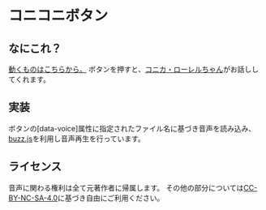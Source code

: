 # コニコニボタン

## なにこれ？
[動くものはこちらから。](https://FuFu52.github.io/Conika-button/)
ボタンを押すと、[コニカ・ローレルちゃん](https://www.youtube.com/channel/UCtk7Whdc_XCdo0sYBIxRDkg)がお話ししてくれます。

## 実装
ボタンの[data-voice]属性に指定されたファイル名に基づき音声を読み込み、
[buzz.js](http://buzz.jaysalvat.com/)を利用し音声再生を行っています。

## ライセンス
音声に関わる権利は全て元著作者に帰属します。
その他の部分については[CC-BY-NC-SA-4.0](http://creativecommons.org/licenses/by-nc-sa/4.0/deed.ja)に基づき自由にご利用ください。
